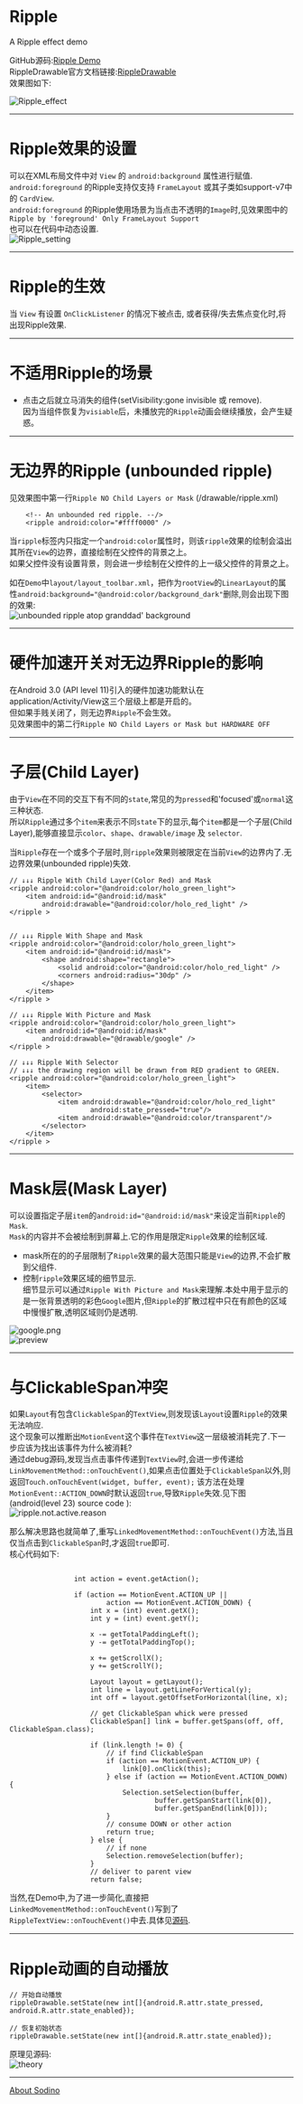 # Ripple  
A Ripple effect demo



GitHub源码:[Ripple Demo](https://github.com/sodino/Ripple/)  
RippleDrawable官方文档链接:[RippleDrawable](https://developer.android.com/reference/android/graphics/drawable/RippleDrawable.html)  
效果图如下:

![Ripple_effect](preview.gif)



--------------

# Ripple效果的设置  

可以在XML布局文件中对 `View` 的 `android:background` 属性进行赋值.  
`android:foreground` 的Ripple支持仅支持 `FrameLayout` 或其子类如support-v7中的 `CardView`.  
`android:foreground` 的Ripple使用场景为当点击不透明的`Image`时,见效果图中的`Ripple by 'foreground' Only FrameLayout Support`  
也可以在代码中动态设置.  
![Ripple_setting](http://ww2.sinaimg.cn/mw1024/e3dc9ceagw1fb6benb32cj20k50gltdb.jpg)

--------------
# Ripple的生效  

当 `View` 有设置 `OnClickListener` 的情况下被点击, 或者获得/失去焦点变化时,将出现Ripple效果.


--------------

# 不适用Ripple的场景  

* 点击之后就立马消失的组件(setVisibility:gone invisible 或 remove).      
  因为当组件恢复为`visiable`后，未播放完的`Ripple`动画会继续播放，会产生疑惑。

--------------
# 无边界的Ripple (unbounded ripple)  

见效果图中第一行`Ripple NO Child Layers or Mask` (/drawable/ripple.xml)

````  
    <!-- An unbounded red ripple. --/>
    <ripple android:color="#ffff0000" />
````  

当`ripple`标签内只指定一个`android:color`属性时，则该`ripple`效果的绘制会溢出其所在`View`的边界，直接绘制在父控件的背景之上。  
如果父控件没有设置背景，则会进一步绘制在父控件的上一级父控件的背景之上。  

如在`Demo`中`layout/layout_toolbar.xml`，把作为`rootView`的`LinearLayout`的属性`android:background="@android:color/background_dark"`删除,则会出现下图的效果:  
![unbounded ripple atop granddad' background](http://ww3.sinaimg.cn/mw1024/e3dc9ceagw1fb6bpb1iy6j20lt0b8gms.jpg)


---------------

# 硬件加速开关对无边界Ripple的影响  

在Android 3.0 (API level 11)引入的硬件加速功能默认在application/Activity/View这三个层级上都是开启的。  
但如果手贱关闭了，则无边界`Ripple`不会生效。   
见效果图中的第二行`Ripple NO Child Layers or Mask but HARDWARE OFF`

---------------

# 子层(Child Layer)   

由于`View`在不同的交互下有不同的`state`,常见的为`pressed`和'focused'或`normal`这三种状态.  
所以`Ripple`通过多个`item`来表示不同`state`下的显示,每个`item`都是一个子层(Child Layer),能够直接显示`color`、`shape`、`drawable/image` 及 `selector`.  

当`Ripple`存在一个或多个子层时,则`ripple`效果则被限定在当前`View`的边界内了.无边界效果(unbounded ripple)失效.

````
// ↓↓↓ Ripple With Child Layer(Color Red) and Mask
<ripple android:color="@android:color/holo_green_light">
    <item android:id="@android:id/mask"
        android:drawable="@android:color/holo_red_light" />
</ripple >


// ↓↓↓ Ripple With Shape and Mask
<ripple android:color="@android:color/holo_green_light">
    <item android:id="@android:id/mask">
        <shape android:shape="rectangle">
            <solid android:color="@android:color/holo_red_light" />
            <corners android:radius="30dp" />
        </shape>
    </item>
</ripple >

// ↓↓↓ Ripple With Picture and Mask
<ripple android:color="@android:color/holo_green_light">
    <item android:id="@android:id/mask"
        android:drawable="@drawable/google" />
</ripple >

// ↓↓↓ Ripple With Selector
// ↓↓↓ the drawing region will be drawn from RED gradient to GREEN.
<ripple android:color="@android:color/holo_green_light">
    <item>
        <selector>
            <item android:drawable="@android:color/holo_red_light"
                    android:state_pressed="true"/>
            <item android:drawable="@android:color/transparent"/>
        </selector>
    </item>
</ripple >

````

---------------

# Mask层(Mask Layer)  
可以设置指定子层`item`的`android:id="@android:id/mask"`来设定当前`Ripple`的`Mask`.  
`Mask`的内容并不会被绘制到屏幕上.它的作用是限定`Ripple`效果的绘制区域.
* mask所在的的子层限制了`Ripple`效果的最大范围只能是`View`的边界,不会扩散到父组件.
* 控制`ripple`效果区域的细节显示.  
  细节显示可以通过`Ripple With Picture and Mask`来理解.本处中用于显示的是一张背景透明的彩色`Google`图片,但`Ripple`的扩散过程中只在有颜色的区域中慢慢扩散,透明区域则仍是透明.

![google.png](https://raw.githubusercontent.com/sodino/Ripple/master/app/src/main/res/drawable/google.png)  
![preview](http://ww1.sinaimg.cn/mw690/e3dc9ceagw1fb6dc49h7aj20u109cwfv.jpg)

  

---------------

# 与ClickableSpan冲突   

如果`Layout`有包含`ClickableSpan`的`TextView`,则发现该`Layout`设置`Ripple`的效果无法响应.        
这个现象可以推断出`MotionEvent`这个事件在`TextView`这一层级被消耗完了.下一步应该为找出该事件为什么被消耗?     
通过debug源码,发现当点击事件传递到`TextView`时,会进一步传递给`LinkMovementMethod::onTouchEvent()`,如果点击位置处于`ClickableSpan`以外,则返回`Touch.onTouchEvent(widget, buffer, event);`
该方法在处理`MotionEvent::ACTION_DOWN`时默认返回`true`,导致`Ripple`失效.见下图(android(level 23) source code ):     
![ripple.not.active.reason](http://ww1.sinaimg.cn/mw1024/e3dc9ceagw1fb6kcfkl0vj20ra0w4do2.jpg)  

那么解决思路也就简单了,重写`LinkedMovementMethod::onTouchEvent()`方法,当且仅当点击到`ClickableSpan`时,才返回`true`即可.  
核心代码如下:  
````

                int action = event.getAction();

                if (action == MotionEvent.ACTION_UP ||
                        action == MotionEvent.ACTION_DOWN) {
                    int x = (int) event.getX();
                    int y = (int) event.getY();

                    x -= getTotalPaddingLeft();
                    y -= getTotalPaddingTop();

                    x += getScrollX();
                    y += getScrollY();

                    Layout layout = getLayout();
                    int line = layout.getLineForVertical(y);
                    int off = layout.getOffsetForHorizontal(line, x);

                    // get ClickableSpan whick were pressed
                    ClickableSpan[] link = buffer.getSpans(off, off, ClickableSpan.class);
                    
                    if (link.length != 0) {
                        // if find ClickableSpan
                        if (action == MotionEvent.ACTION_UP) {
                            link[0].onClick(this);
                        } else if (action == MotionEvent.ACTION_DOWN) {
                            Selection.setSelection(buffer,
                                    buffer.getSpanStart(link[0]),
                                    buffer.getSpanEnd(link[0]));
                        }
                        // consume DOWN or other action
                        return true;
                    } else {
                        // if none
                        Selection.removeSelection(buffer);
                    }
                    // deliver to parent view
                    return false;
````

当然,在Demo中,为了进一步简化,直接把`LinkedMovementMethod::onTouchEvent()`写到了`RippleTextView::onTouchEvent()`中去.具体见[源码](https://github.com/sodino/Ripple/blob/master/app/src/main/java/com/sodino/ripple/RippleTextView.java).



---------------

# Ripple动画的自动播放


````
// 开始自动播放
rippleDrawable.setState(new int[]{android.R.attr.state_pressed, android.R.attr.state_enabled});

// 恢复初始状态
rippleDrawable.setState(new int[]{android.R.attr.state_enabled});
````

原理见源码:  
![theory](http://wx1.sinaimg.cn/mw1024/e3dc9ceagy1fbxbi4alcuj20jh0gpdhh.jpg)

------

[About Sodino](http://sodino.com)